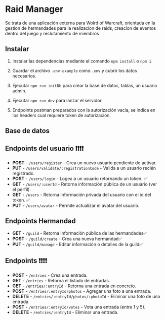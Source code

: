 # Raid Manager

Se trata de una aplicación externa para Wolrd of Warcraft, orientada en la gestion de hermandades para la realizacion de raids, creacion de eventos dentro del juego y reclutamiento de miembros

## Instalar

1. Instalar las dependencias mediante el comando `npm install` o `npm i`.

2. Guardar el archivo `.env.example` como `.env` y cubrir los datos necesarios.

3. Ejecutar `npm run initDb` para crear la base de datos, tablas, un usuario admin.

4. Ejecutar `npm run dev` para lanzar el servidor.

5. Endpoints postman preparados con la autorización vacía, se indica en los headers cual requiere token de autorización.

## Base de datos

## Endpoints del usuario ❗❗❗❗

- **POST** - `/users/register` - Crea un nuevo usuario pendiente de activar.
- **PUT** - `/users/validate/:registrationCode` - Valida a un usuario recién registrado.
- **POST** - `/users/login` - Logea a un usuario retornando un token. ✅
- **GET** - `/users/:userId` - Retorna información pública de un usuario (ver el perfil).
- **GET** - `/users` - Retorna información privada del usuario con el id del token. ✅
- **PUT** - `/users/avatar` - Permite actualizar el avatar del usuario.

## Endpoints Hermandad

- **GET** - `/guild` - Retorna información pública de las hermandades✅
- **POST** - `/guild/create` - Crea una nueva hermandad✅
- **PUT** - `/guild/manage` - Editar información o detalles de la guild✅

## Endpoints ❗❗❗❗

- **POST** - `/entries` - Crea una entrada.
- **GET** - `/entries` - Retorna el listado de entradas.
- **GET** - `/entries/:entryId` - Retorna una entrada en concreto.
- **POST** - `/entries/:entryId/photos` - Agregar una foto a una entrada.
- **DELETE** - `/entries/:entryId/photos/:photoId` - Eliminar una foto de una entrada.
- **POST** - `/entries/:entryId/votes` - Vota una entrada (entre 1 y 5).
- **DELETE** - `/entries/:entryId` - Eliminar una entrada.

